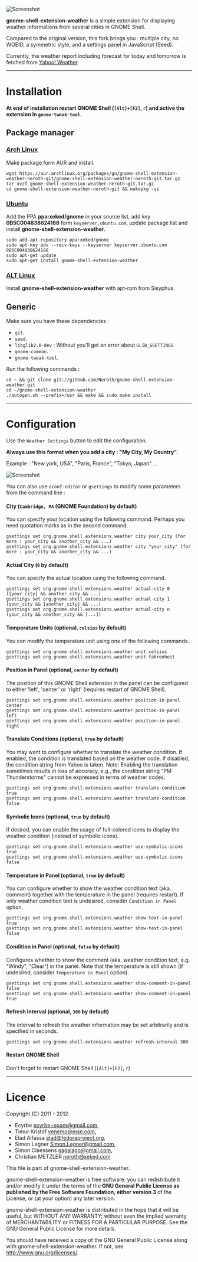 ![Screenshot](https://github.com/neroth/gnome-shell-extension-weather/raw/master/data/Screenshot.png)

**gnome-shell-extension-weather** is a simple extension for displaying weather informations from several cities in GNOME Shell.

Compared to the original version, this fork brings you : multiple city, no WOEID, a symmetric style, and a settings panel in JavaScript (Seed).

Currently, the weather report including forecast for today and tomorrow is fetched from [Yahoo! Weather](http://weather.yahoo.com/).

----

# Installation

**At end of installation restart GNOME Shell (`[Alt]+[F2]`, `r`) and active the extension in `gnome-tweak-tool`.**

## Package manager

### [Arch Linux](https://aur.archlinux.org/packages.php?ID=56028)

Make package form AUR and install.

	wget https://aur.archlinux.org/packages/gn/gnome-shell-extension-weather-neroth-git/gnome-shell-extension-weather-neroth-git.tar.gz
	tar xvzf gnome-shell-extension-weather-neroth-git.tar.gz
	cd gnome-shell-extension-weather-neroth-git && makepkg -si

### [Ubuntu](https://launchpad.net/~xeked/+archive/gnome/+packages)

Add the PPA **ppa:xeked/gnome** in your source list, add key **0B5C004838624188** form `keyserver.ubuntu.com`, update package list and install **gnome-shell-extension-weather**.

	sudo add-apt-repository ppa:xeked/gnome
	sudo apt-key adv --recv-keys --keyserver keyserver.ubuntu.com 0B5C004838624188
	sudo apt-get update
	sudo apt-get install gnome-shell-extension-weather

### [ALT Linux](http://packages.altlinux.org/en/Sisyphus/srpms/gnome-shell-extension-weather)

Install **gnome-shell-extension-weather** with apt-rpm from Sisyphus.

## Generic

Make sure you have these dependencies :

* `git`.
* `seed`.
* `libglib2.0-dev` : Without you'll get an error about `GLIB_GSETTINGS`.
* `gnome-common`.
* `gnome-tweak-tool`.

Run the following commands :

	cd ~ && git clone git://github.com/Neroth/gnome-shell-extension-weather.git
	cd ~/gnome-shell-extension-weather
	./autogen.sh --prefix=/usr && make && sudo make install

----

# Configuration

Use the `Weather Settings` button to edit the configuration.

**Always use this format when you add a city : "My City, My Country".**

Example : "New york, USA", "Paris, France", "Tokyo, Japan" ...

![Screenshot](https://github.com/neroth/gnome-shell-extension-weather/raw/master/data/weather-settings.gif)

You can also use `dconf-editor` or `gsettings` to modify some parameters from the command line :

#### City (`Cambridge, MA` (GNOME Foundation) by default)

You can specify your location using the following command. Perhaps you need quotation marks as in the second command.

    gsettings set org.gnome.shell.extensions.weather city your_city (for more : your_city && another_city && ...)
    gsettings set org.gnome.shell.extensions.weather city "your_city" (for more : your_city && another_city && ...)

#### Actual City (`0` by default)

You can specify the actual location using the following command.

    gsettings set org.gnome.shell.extensions.weather actual-city 0 ([your_city] && another_city && ...)
    gsettings set org.gnome.shell.extensions.weather actual-city 1 (your_city && [another_city] && ...)
    gsettings set org.gnome.shell.extensions.weather actual-city n (your_city && another_city && [...])

#### Temperature Units (optional, `celsius` by default)

You can modify the temperature unit using one of the following commands.

    gsettings set org.gnome.shell.extensions.weather unit celsius
    gsettings set org.gnome.shell.extensions.weather unit fahrenheit

#### Position in Panel (optional, `center` by default)

The position of this GNOME Shell extension in the panel can be configured to either 'left', 'center' or 'right' (requires restart of GNOME Shell).

    gsettings set org.gnome.shell.extensions.weather position-in-panel center
    gsettings set org.gnome.shell.extensions.weather position-in-panel left
    gsettings set org.gnome.shell.extensions.weather position-in-panel right

#### Translate Conditions (optional, `true` by default)

You may want to configure whether to translate the weather condition. If enabled, the condition is translated based on the weather code. If disabled, the condition string from Yahoo is taken. Note: Enabling the translation sometimes results in loss of accuracy, e.g., the condition string "PM Thunderstorms" cannot be expressed in terms of weather codes.

    gsettings set org.gnome.shell.extensions.weather translate-condition true
    gsettings set org.gnome.shell.extensions.weather translate-condition false

#### Symbolic Icons (optional, `true` by default)

If desired, you can enable the usage of full-colored icons to display the weather condition (instead of symbolic icons).

    gsettings set org.gnome.shell.extensions.weather use-symbolic-icons true
    gsettings set org.gnome.shell.extensions.weather use-symbolic-icons false

#### Temperature in Panel (optional, `true` by default)

You can configure whether to show the weather condition text (aka. comment) together with the temperature in the panel (requires restart). If only weather condition text is undesired, consider `Condition in Panel` option.

    gsettings set org.gnome.shell.extensions.weather show-text-in-panel true
    gsettings set org.gnome.shell.extensions.weather show-text-in-panel false

#### Condition in Panel (optional, `false` by default)

Configures whether to show the comment (aka. weather condition text, e.g. "Windy", "Clear") in the panel. Note that the temperature is still shown (if undesired, consider `Temperature in Panel` option).

    gsettings set org.gnome.shell.extensions.weather show-comment-in-panel false
    gsettings set org.gnome.shell.extensions.weather show-comment-in-panel true

#### Refresh Interval (optional, `300` by default)

The interval to refresh the weather information may be set arbitrarily and is specified in seconds.

    gsettings set org.gnome.shell.extensions.weather refresh-interval 300

#### Restart GNOME Shell

Don't forget to restart GNOME Shell (`[Alt]+[F2]`, `r`)

----

# Licence

Copyright (C) 2011 - 2012

* Ecyrbe <ecyrbe+spam@gmail.com>,
* Timur Kristóf <venemo@msn.com>,
* Elad Alfassa <elad@fedoraproject.org>,
* Simon Legner <Simon.Legner@gmail.com>,
* Simon Claessens <gagalago@gmail.com>,
* Christian METZLER <neroth@xeked.com>

This file is part of gnome-shell-extension-weather.

gnome-shell-extension-weather is free software: you can redistribute it and/or modify it under the terms of the **GNU General Public License as published by the Free Software Foundation, either version 3** of the License, or (at your option) any later version.

gnome-shell-extension-weather is distributed in the hope that it will be useful, but WITHOUT ANY WARRANTY; without even the implied warranty of MERCHANTABILITY or FITNESS FOR A PARTICULAR PURPOSE.  See the GNU General Public License for more details.

You should have received a copy of the GNU General Public License along with gnome-shell-extension-weather.  If not, see <http://www.gnu.org/licenses/>.

